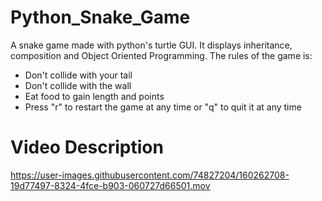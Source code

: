 # Python_Snake_Game
A snake game made with python's turtle GUI. It displays inheritance, composition and Object Oriented Programming.
The rules of the game is:
- Don't collide with your tail
- Don't collide with the wall
- Eat food to gain length and points
- Press "r" to restart the game at any time or "q" to quit it at any time

# Video Description


https://user-images.githubusercontent.com/74827204/160262708-19d77497-8324-4fce-b903-060727d66501.mov

